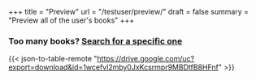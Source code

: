 
+++
title = "Preview"
url = "/testuser/preview/"
draft = false
summary = "Preview all of the user's books"
+++

### Too many books? [Search for a specific one](/testuser/search/)
{{< json-to-table-remote "https://drive.google.com/uc?export=download&id=1wcefvl2mby0JxKcsrmpr9MBDtfB8HFnf" >}}




